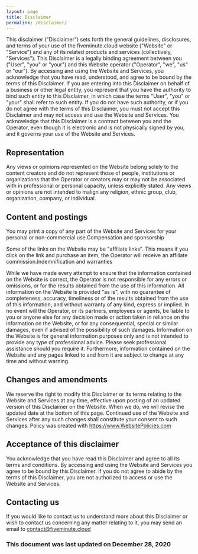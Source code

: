 ```yaml
---
layout: page
title: Disclaimer
permalink: /disclaimer/
---
```

This disclaimer ("Disclaimer") sets forth the general guidelines, disclosures, and terms of your use of the fiveminute.cloud website ("Website" or "Service") and any of its related products and services (collectively, "Services"). This Disclaimer is a legally binding agreement between you ("User", "you" or "your") and this Website operator ("Operator", "we", "us" or "our"). By accessing and using the Website and Services, you acknowledge that you have read, understood, and agree to be bound by the terms of this Disclaimer. If you are entering into this Disclaimer on behalf of a business or other legal entity, you represent that you have the authority to bind such entity to this Disclaimer, in which case the terms "User", "you" or "your" shall refer to such entity. If you do not have such authority, or if you do not agree with the terms of this Disclaimer, you must not accept this Disclaimer and may not access and use the Website and Services. You acknowledge that this Disclaimer is a contract between you and the Operator, even though it is electronic and is not physically signed by you, and it governs your use of the Website and Services.

## Representation

Any views or opinions represented on the Website belong solely to the content creators and do not represent those of people, institutions or organizations that the Operator or creators may or may not be associated with in professional or personal capacity, unless explicitly stated. Any views or opinions are not intended to malign any religion, ethnic group, club, organization, company, or individual.

## Content and postings

You may print a copy of any part of the Website and Services for your personal or non-commercial use.Compensation and sponsorship

Some of the links on the Website may be "affiliate links". This means if you click on the link and purchase an item, the Operator will receive an affiliate commission.Indemnification and warranties

While we have made every attempt to ensure that the information contained on the Website is correct, the Operator is not responsible for any errors or omissions, or for the results obtained from the use of this information. All information on the Website is provided "as is", with no guarantee of completeness, accuracy, timeliness or of the results obtained from the use of this information, and without warranty of any kind, express or implied. In no event will the Operator, or its partners, employees or agents, be liable to you or anyone else for any decision made or action taken in reliance on the information on the Website, or for any consequential, special or similar damages, even if advised of the possibility of such damages. Information on the Website is for general information purposes only and is not intended to provide any type of professional advice. Please seek professional assistance should you require it. Furthermore, information contained on the Website and any pages linked to and from it are subject to change at any time and without warning.

## Changes and amendments

We reserve the right to modify this Disclaimer or its terms relating to the Website and Services at any time, effective upon posting of an updated version of this Disclaimer on the Website. When we do, we will revise the updated date at the bottom of this page. Continued use of the Website and Services after any such changes shall constitute your consent to such changes. Policy was created with https://www.WebsitePolicies.com

## Acceptance of this disclaimer

You acknowledge that you have read this Disclaimer and agree to all its terms and conditions. By accessing and using the Website and Services you agree to be bound by this Disclaimer. If you do not agree to abide by the terms of this Disclaimer, you are not authorized to access or use the Website and Services.

## Contacting us

If you would like to contact us to understand more about this Disclaimer or wish to contact us concerning any matter relating to it, you may send an email to contact@fiveminute.cloud

### This document was last updated on December 28, 2020